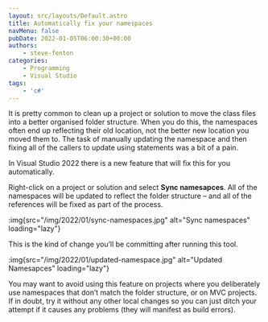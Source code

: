 ```yaml
---
layout: src/layouts/Default.astro
title: Automatically fix your namespaces
navMenu: false
pubDate: 2022-01-05T06:00:30+00:00
authors:
    - steve-fenton
categories:
    - Programming
    - Visual Studio
tags:
    - 'c#'
---
```


It is pretty common to clean up a project or solution to move the class files into a better organised folder structure. When you do this, the namespaces often end up reflecting their old location, not the better new location you moved them to. The task of manually updating the namespace and then fixing all of the callers to update using statements was a bit of a pain.

In Visual Studio 2022 there is a new feature that will fix this for you automatically.

Right-click on a project or solution and select **Sync namesapces**. All of the namespaces will be updated to reflect the folder structure – and all of the references will be fixed as part of the process.

:img{src="/img/2022/01/sync-namespaces.jpg" alt="Sync namespaces" loading="lazy"}

This is the kind of change you’ll be committing after running this tool.

:img{src="/img/2022/01/updated-namespace.jpg" alt="Updated Namesapces" loading="lazy"}

You may want to avoid using this feature on projects where you deliberately use namespaces that don’t match the folder structure, or on MVC projects. If in doubt, try it without any other local changes so you can just ditch your attempt if it causes any problems (they will manifest as build errors).